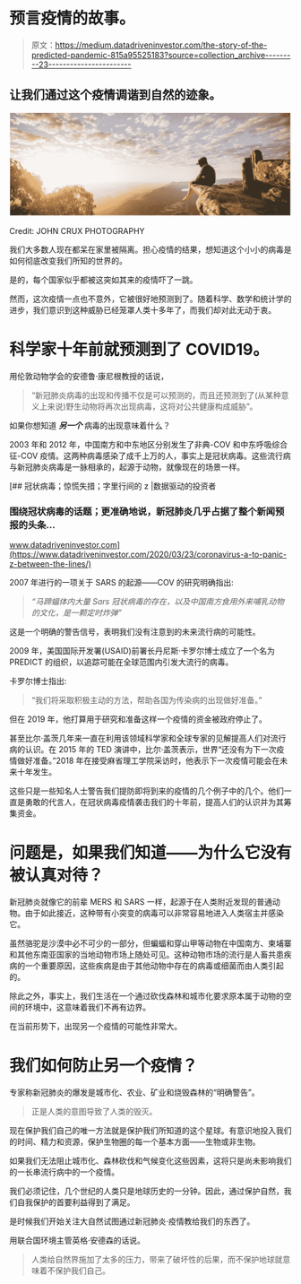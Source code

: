 # 预言疫情的故事。

> 原文：<https://medium.datadriveninvestor.com/the-story-of-the-predicted-pandemic-815a95525183?source=collection_archive---------23----------------------->

## 让我们通过这个疫情调谐到自然的迹象。

![](img/f77574b323f76f7c0f4947525c5b9b9e.png)

Credit: JOHN CRUX PHOTOGRAPHY

我们大多数人现在都呆在家里被隔离。担心疫情的结果，想知道这个小小的病毒是如何彻底改变我们所知的世界的。

是的，每个国家似乎都被这突如其来的疫情吓了一跳。

然而，这次疫情一点也不意外，它被很好地预测到了。随着科学、数学和统计学的进步，我们意识到这种威胁已经笼罩人类十多年了，而我们却对此无动于衷。

# 科学家十年前就预测到了 COVID19。

用伦敦动物学会的安德鲁·康尼根教授的话说，

> “新冠肺炎病毒的出现和传播不仅是可以预测的，而且还预测到了(从某种意义上来说)野生动物将再次出现病毒，这将对公共健康构成威胁”。

如果你想知道 ***另一个*** 病毒的出现意味着什么？

2003 年和 2012 年，中国南方和中东地区分别发生了非典-COV 和中东呼吸综合征-COV 疫情。这两种病毒感染了成千上万的人，事实上是冠状病毒。这些流行病与新冠肺炎病毒是一脉相承的，起源于动物，就像现在的场景一样。

[](https://www.datadriveninvestor.com/2020/03/23/coronavirus-a-to-panic-z-between-the-lines/) [## 冠状病毒；惊慌失措；字里行间的 z |数据驱动的投资者

### 围绕冠状病毒的话题；更准确地说，新冠肺炎几乎占据了整个新闻预报的头条…

www.datadriveninvestor.com](https://www.datadriveninvestor.com/2020/03/23/coronavirus-a-to-panic-z-between-the-lines/) 

2007 年进行的一项关于 SARS 的起源——COV 的研究明确指出:

> *“马蹄蝠体内大量 Sars 冠状病毒的存在，以及中国南方食用外来哺乳动物的文化，是一颗定时炸弹”*

这是一个明确的警告信号，表明我们没有注意到的未来流行病的可能性。

2009 年，美国国际开发署(USAID)前署长丹尼斯·卡罗尔博士成立了一个名为 PREDICT 的组织，以追踪可能在全球范围内引发大流行的病毒。

卡罗尔博士指出:

> “我们将采取积极主动的方法，帮助各国为传染病的出现做好准备。”

但在 2019 年，他打算用于研究和准备这样一个疫情的资金被政府停止了。

甚至比尔·盖茨几年来一直在利用该领域科学家和全球专家的见解提高人们对流行病的认识。在 2015 年的 TED 演讲中，比尔·盖茨表示，世界“还没有为下一次疫情做好准备。”2018 年在接受麻省理工学院采访时，他表示下一次疫情可能会在未来十年发生。

这些只是一些知名人士警告我们提防即将到来的疫情的几个例子中的几个。他们一直是勇敢的代言人，在冠状病毒疫情袭击我们的十年前，提高人们的认识并为其筹集资金。

# 问题是，如果我们知道——为什么它没有被认真对待？

新冠肺炎就像它的前辈 MERS 和 SARS 一样，起源于在人类附近发现的普通动物。由于如此接近，这种带有小突变的病毒可以非常容易地进入人类宿主并感染它。

虽然骆驼是沙漠中必不可少的一部分，但蝙蝠和穿山甲等动物在中国南方、柬埔寨和其他东南亚国家的当地动物市场上随处可见。这种动物市场的流行是人畜共患疾病的一个重要原因，这些疾病是由于其他动物中存在的病毒或细菌而由人类引起的。

除此之外，事实上，我们生活在一个通过砍伐森林和城市化要求原本属于动物的空间的环境中，这意味着我们不再有边界。

在当前形势下，出现另一个疫情的可能性非常大。

# 我们如何防止另一个疫情？

专家称新冠肺炎的爆发是城市化、农业、矿业和烧毁森林的“明确警告”。

> 正是人类的意图导致了人类的毁灭。

现在保护我们自己的唯一方法就是保护我们所知道的这个星球。有意识地投入我们的时间、精力和资源，保护生物圈的每一个基本方面——生物或非生物。

如果我们无法阻止城市化、森林砍伐和气候变化这些因素，这将只是尚未影响我们的一长串流行病中的一个疫情。

我们必须记住，几个世纪的人类只是地球历史的一分钟。因此，通过保护自然，我们自我保护的首要利益得到了满足。

是时候我们开始关注大自然试图通过新冠肺炎·疫情教给我们的东西了。

用联合国环境主管英格·安德森的话说。

> 人类给自然界施加了太多的压力，带来了破坏性的后果，而不保护地球就意味着不保护我们自己。